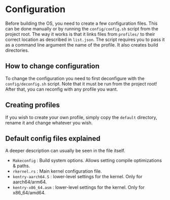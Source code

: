 # Configuration
Before building the OS, you need to create a few configuration files.
This can be done manually or by running the `config/config.sh` script from the project root.
The way it works is that it links files from `profiles/` to their correct location as described in `list.json`. The script requires you to pass it as a command line argument the name of the profile. It also creates build directories.

## How to change configuration
To change the configuration you need to first deconfigure with the `config/deconfig.sh` script. Note that it must be run from the project root! After that, you can reconfig with any profile you want.

## Creating profiles

If you wish to create your own profile, simply copy the `default` directory, rename it and change whatever you wish. 

## Default config files explained
A deeper description can usually be seen in the file itself.

- `Makeconfig` : Build system options. Allows setting compile optimizations & paths.
- `rkernel.rs` : Main kernel configuration file.
- `kentry-aarch64.S` : lower-level settings for the kernel. Only for aarch64/arm64.
- `kentry-x86_64.asm` : lower-level settings for the kernel. Only for x86_64/amd64.
